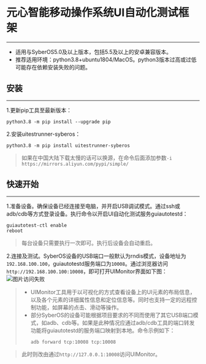 # 元心智能移动操作系统UI自动化测试框架

---

* 适用与SyberOS5.0及以上版本，包括5.5及以上的安卓兼容版本。
* 推荐适用环境：python3.8+ubuntu1804/MacOS。python3版本过高或过低可能存在依赖安装失败的问题。

## 安装

---

1.更新pip工具至最新版本：
```commandline
python3.8 -m pip install --upgrade pip
```
2.安装uitestrunner-syberos：
```commandline
python3.8 -m pip install uitestrunner-syberos
```
> 如果在中国大陆下载太慢的话可以换源，在命令后面添加参数`-i https://mirrors.aliyun.com/pypi/simple/`

## 快速开始

---

1.准备设备。确保设备已经连接至电脑，并开启USB调试模式。通过ssh或adb/cdb等方式登录设备。执行命令以开启UI自动化测试服务guiautotestd：
```commandline
guiautotest-ctl enable
reboot
```
> 每台设备只需要执行一次即可。执行后设备会自动重启。

2.连接及测试。SyberOS设备的USB端口一般默认为rndis模式，设备地址为`192.168.100.100`，guiautotestd服务端口为`10008`。通过浏览器访问`http://192.168.100.100:10008`，即可打开UIMonitor界面如下图：
![图片访问失败](https://gitee.com/syberos/syberos-ui-automation-framework/raw/master/doc/images/uimonitor.png)
> * UIMonitor工具用于以可视化的方式查看设备上的UI元素的布局信息，以及各个元素的详细属性信息和定位信息等。同时也支持一定的远程控制功能，如屏幕的点击、滑动等操作。
> * 部分SyberOS的设备可能根据项目要求的不同而使用了其它USB端口模式，如adb、cdb等。如果是此种情况应通过adb/cdb工具的端口转发功能将guiautotestd的服务端口映射到本地。命令示例如下：
>   ```commandline
>   adb forward tcp:10008 tcp:10008
>   ```

>   此时则改由通过`http://127.0.0.1:10008`访问UIMonitor。
 
